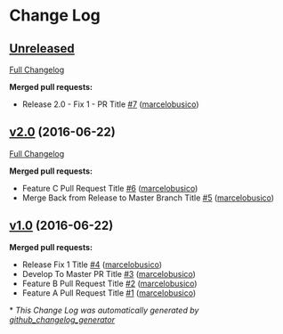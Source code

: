 # Change Log

## [Unreleased](https://github.com/marcelobusico/changelog-testing-repo/tree/HEAD)

[Full Changelog](https://github.com/marcelobusico/changelog-testing-repo/compare/v2.0...HEAD)

**Merged pull requests:**

- Release 2.0 - Fix 1 - PR Title [\#7](https://github.com/marcelobusico/changelog-testing-repo/pull/7) ([marcelobusico](https://github.com/marcelobusico))

## [v2.0](https://github.com/marcelobusico/changelog-testing-repo/tree/v2.0) (2016-06-22)
[Full Changelog](https://github.com/marcelobusico/changelog-testing-repo/compare/v1.0...v2.0)

**Merged pull requests:**

- Feature C Pull Request Title [\#6](https://github.com/marcelobusico/changelog-testing-repo/pull/6) ([marcelobusico](https://github.com/marcelobusico))
- Merge Back from Release to Master Branch Title [\#5](https://github.com/marcelobusico/changelog-testing-repo/pull/5) ([marcelobusico](https://github.com/marcelobusico))

## [v1.0](https://github.com/marcelobusico/changelog-testing-repo/tree/v1.0) (2016-06-22)
**Merged pull requests:**

- Release Fix 1 Title [\#4](https://github.com/marcelobusico/changelog-testing-repo/pull/4) ([marcelobusico](https://github.com/marcelobusico))
- Develop To Master PR Title [\#3](https://github.com/marcelobusico/changelog-testing-repo/pull/3) ([marcelobusico](https://github.com/marcelobusico))
- Feature B Pull Request Title [\#2](https://github.com/marcelobusico/changelog-testing-repo/pull/2) ([marcelobusico](https://github.com/marcelobusico))
- Feature A Pull Request Title [\#1](https://github.com/marcelobusico/changelog-testing-repo/pull/1) ([marcelobusico](https://github.com/marcelobusico))



\* *This Change Log was automatically generated by [github_changelog_generator](https://github.com/skywinder/Github-Changelog-Generator)*
